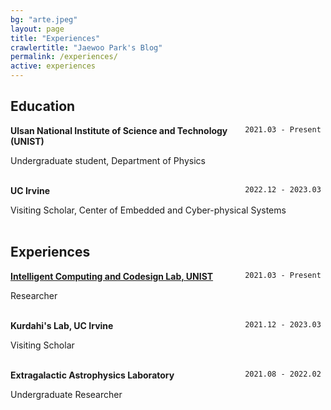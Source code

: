 ```yaml
---
bg: "arte.jpeg"
layout: page
title: "Experiences"
crawlertitle: "Jaewoo Park's Blog"
permalink: /experiences/
active: experiences
---
```


## Education

<div style="float: right"> <code> 2021.03 - Present </code> </div> 

__Ulsan National Institute of Science and Technology (UNIST)__ 


Undergraduate student, Department of Physics
<br/>
<br/>

<div style="float: right"> <code> 2022.12 - 2023.03 </code> </div> 

__UC Irvine__ 


Visiting Scholar, Center of Embedded and Cyber-physical Systems
<br/>
<br/>



## Experiences

<div style="float: right">  <code> 2021.03 - Present </code> </div> 

__[Intelligent Computing and Codesign Lab, UNIST](https://iccl.unist.ac.kr/)__


Researcher
<br/>
<br/>

<div style="float: right">  <code> 2021.12 - 2023.03 </code> </div> 

__Kurdahi's Lab, UC Irvine__

Visiting Scholar
<br/>
<br/>

<div style="float: right">  <code> 2021.08 - 2022.02 </code> </div> 

__Extragalactic Astrophysics Laboratory__

Undergraduate Researcher
<br/>
<br/>